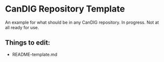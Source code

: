 # CanDIG Repository Template
An example for what should be in any CanDIG repository.  In progress. Not at all ready for use. 

## Things to edit:
* README-template.md
